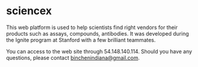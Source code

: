 # sciencex

This web platform is used to help scientists find right vendors for their products such as assays, compounds, antibodies. It was developed during the Ignite program at Stanford with a few brilliant teammates. 

You can access to the web site through 54.148.140.114. Should you have any questions, please contact binchenindiana@gmail.com.



